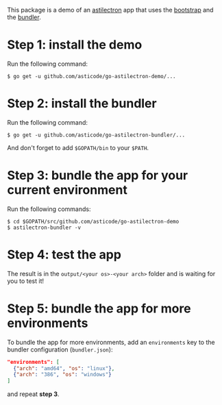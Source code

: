 This package is a demo of an [astilectron](https://github.com/asticode/go-astilectron) app that uses the [bootstrap](https://github.com/asticode/go-astilectron-bootstrap) and the [bundler](https://github.com/asticode/go-astilectron-bundler).

# Step 1: install the demo

Run the following command:

    $ go get -u github.com/asticode/go-astilectron-demo/...

# Step 2: install the bundler

Run the following command:

    $ go get -u github.com/asticode/go-astilectron-bundler/...
    
And don't forget to add `$GOPATH/bin` to your `$PATH`.
    
# Step 3: bundle the app for your current environment

Run the following commands:

    $ cd $GOPATH/src/github.com/asticode/go-astilectron-demo
    $ astilectron-bundler -v
    
# Step 4: test the app

The result is in the `output/<your os>-<your arch>` folder and is waiting for you to test it!

# Step 5: bundle the app for more environments

To bundle the app for more environments, add an `environments` key to the bundler configuration (`bundler.json`):

```json
"environments": [
  {"arch": "amd64", "os": "linux"},
  {"arch": "386", "os": "windows"}
]
```

and repeat **step 3**.